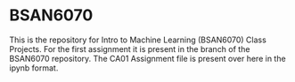 # BSAN6070
This is the repository for Intro to Machine Learning (BSAN6070) Class Projects.
For the first assignment it is present in the branch of the BSAN6070 repository.
The CA01 Assignment file is present over here in the ipynb format.
